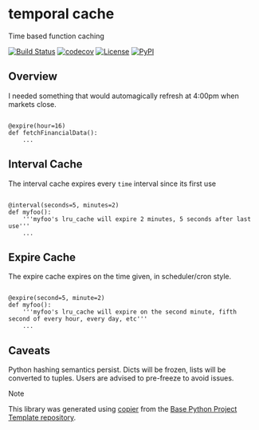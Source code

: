 # temporal cache

Time based function caching

[![Build Status](https://github.com/1kbgz/temporal-cache/actions/workflows/build.yaml/badge.svg?branch=main&event=push)](https://github.com/1kbgz/temporal-cache/actions/workflows/build.yaml)
[![codecov](https://codecov.io/gh/1kbgz/temporal-cache/branch/main/graph/badge.svg)](https://codecov.io/gh/1kbgz/temporal-cache)
[![License](https://img.shields.io/github/license/1kbgz/temporal-cache)](https://github.com/1kbgz/temporal-cache)
[![PyPI](https://img.shields.io/pypi/v/temporal-cache.svg)](https://pypi.python.org/pypi/temporal-cache)

## Overview

I needed something that would automagically refresh at 4:00pm when markets close.

```python3

@expire(hour=16)
def fetchFinancialData():
    ...
```

## Interval Cache

The interval cache expires every `time` interval since its first use

```python3

@interval(seconds=5, minutes=2)
def myfoo():
    '''myfoo's lru_cache will expire 2 minutes, 5 seconds after last use'''
    ...
```

## Expire Cache

The expire cache expires on the time given, in scheduler/cron style.

```python3

@expire(second=5, minute=2)
def myfoo():
    '''myfoo's lru_cache will expire on the second minute, fifth second of every hour, every day, etc'''
    ...
```

## Caveats

Python hashing semantics persist. Dicts will be frozen, lists will be converted to tuples. Users are advised to pre-freeze to avoid issues.

> [!NOTE]
> This library was generated using [copier](https://copier.readthedocs.io/en/stable/) from the [Base Python Project Template repository](https://github.com/python-project-templates/base).
